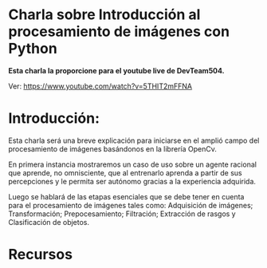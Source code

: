 # Charla sobre Introducción al procesamiento de imágenes con Python

**Esta charla la proporcione para el youtube live de DevTeam504.**

Ver: https://www.youtube.com/watch?v=5THIT2mFFNA



# Introducción:

Esta charla será una breve explicación para iniciarse en el amplió campo del procesamiento de imágenes basándonos en la librería OpenCv.

En primera instancia mostraremos un caso de uso sobre un agente racional que aprende, no omnisciente, que al entrenarlo aprenda a partir de sus percepciones y le permita ser autónomo gracias a la experiencia adquirida.

Luego se hablará de las etapas esenciales que se debe tener en cuenta para el procesamiento de imágenes tales como: Adquisición de imágenes; Transformación; Prepocesamiento; Filtración; Extracción de rasgos y Clasificación de objetos.

# Recursos
